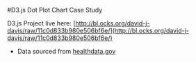 #D3.js Dot Plot Chart Case Study

D3.js Project live here: [http://bl.ocks.org/david-j-davis/raw/11c0d833b980e506bf6e/](http://bl.ocks.org/david-j-davis/raw/11c0d833b980e506bf6e/)
* Data sourced from [healthdata.gov](healthdata.gov)
